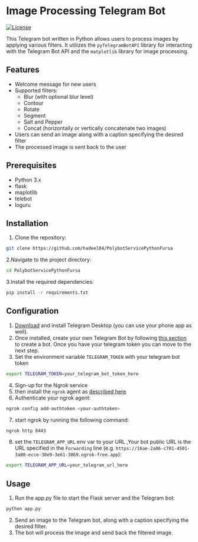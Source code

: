 # Image Processing Telegram Bot

[![License](https://img.shields.io/badge/License-MIT-green.svg)](LICENSE)

This Telegram bot written in Python allows users to process images by applying various filters. It utilizes the `pyTelegramBotAPI` library for interacting with the Telegram Bot API and the `matplotlib` library for image processing.

## Features

- Welcome message for new users
- Supported filters:
  - Blur (with optional blur level)
  - Contour
  - Rotate
  - Segment
  - Salt and Pepper
  - Concat (horizontally or vertically concatenate two images)
- Users can send an image along with a caption specifying the desired filter
- The processed image is sent back to the user

## Prerequisites

- Python 3.x
- flask
- maplotlib
- telebot
- loguru

## Installation

1. Clone the repository:

```bash
git clone https://github.com/hadeel04/PolybotServicePythonFursa
```

2.Navigate to the project directory:

```bash
cd PolybotServicePythonFursa
```

3.Install the required dependencies:

```bash
pip install -r requirements.txt
```
## Configuration

1. <a href="https://desktop.telegram.org/" target="_blank">Download</a> and install Telegram Desktop (you can use your phone app as well).
2.  Once installed, create your own Telegram Bot by following <a href="https://core.telegram.org/bots/features#botfather">this section</a> to create a bot. Once you have your telegram token you can move to the next step.
3.  Set the environment variable `TELEGRAM_TOKEN` with your telegram bot token
   
```bash
export TELEGRAM_TOKEN=your_telegram_bot_token_here
```
4. Sign-up for the Ngrok service
5. then install the `ngrok` agent as [described here](https://ngrok.com/docs/getting-started/#step-2-install-the-ngrok-agent)
6. Authenticate your ngrok agent:

```bash
ngrok config add-authtoken <your-authtoken>
```
7. start ngrok by running the following command:

```bash
ngrok http 8443
```
8. set the `TELEGRAM_APP_URL` env var to your URL ,Your bot public URL is the URL specified in the `Forwarding` line (e.g. `https://16ae-2a06-c701-4501-3a00-ecce-30e9-3e61-3069.ngrok-free.app`):
   
```bash
export TELEGRAM_APP_URL=your_telegram_url_here
```
## Usage

1. Run the app.py file to start the Flask server and the Telegram bot:
     
```bash
python app.py
```
2. Send an image to the Telegram bot, along with a caption specifying the desired filter.
3. The bot will process the image and send back the filtered image.
